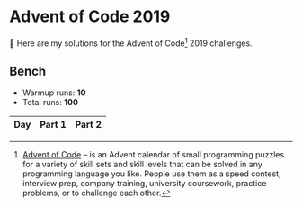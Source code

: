 # Advent of Code 2019

:wave: Here are my solutions for the Advent of Code[^aoc] 2019 challenges.

## Bench

- Warmup runs: **10**
- Total runs: **100**

<!-- BENCH TABLE -->

| Day | Part 1 | Part 2 |
| --: | -----: | -----: |

<!-- /BENCH TABLE -->

[^aoc]: [Advent of Code][aoc] – is an Advent calendar of small programming puzzles for a variety of skill sets and skill levels that can be solved in any programming language you like. People use them as a speed contest, interview prep, company training, university coursework, practice problems, or to challenge each other.

[aoc]: https://adventofcode.com
